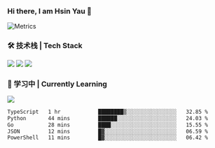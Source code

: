 ### Hi there, I am Hsin Yau 👋 
![Metrics](https://metrics.lecoq.io/hsinyau?template=classic&base.header=0&base.activity=0&base.community=0&base.repositories=0&base.metadata=0&activity=1&rss=1&base=header%2C%20activity%2C%20community%2C%20repositories%2C%20metadata&base.indepth=false&base.hireable=false&base.skip=false&activity=false&activity.limit=5&activity.load=300&activity.days=14&activity.visibility=all&activity.timestamps=false&activity.filter=all&rss=false&rss.source=https%3A%2F%2Fhsinyau.cc%2Frss.xml&rss.limit=4&config.timezone=Asia%2FShanghai)

### 🛠 技术栈 | Tech Stack
![](https://skillicons.dev/icons?i=html,css,js,ts,sass,jquery,bootstrap,vue&theme=light) 
![](https://skillicons.dev/icons?i=vite,nuxtjs,webpack,tailwindcss,windicss,nodejs,express,markdown&theme=light)
![](https://skillicons.dev/icons?i=mysql,mongodb,git,pug,vscode,idea,ps,figma&theme=light)

### 📖 学习中 | Currently Learning

![](https://skillicons.dev/icons?i=react,nextjs,svelte,nestjs,nginx,docker,rollupjs&theme=light)

<!--START_SECTION:waka-->

```txt
TypeScript   1 hr            ████████▒░░░░░░░░░░░░░░░░   32.85 %
Python       44 mins         ██████░░░░░░░░░░░░░░░░░░░   24.03 %
Go           28 mins         ████░░░░░░░░░░░░░░░░░░░░░   15.55 %
JSON         12 mins         █▓░░░░░░░░░░░░░░░░░░░░░░░   06.59 %
PowerShell   11 mins         █▓░░░░░░░░░░░░░░░░░░░░░░░   06.42 %
```

<!--END_SECTION:waka-->
